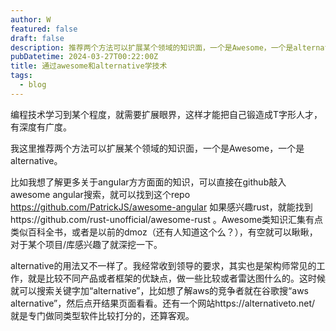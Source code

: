 ```yaml
---
author: W
featured: false
draft: false
description: 推荐两个方法可以扩展某个领域的知识面，一个是Awesome，一个是alternative。
pubDatetime: 2024-03-27T00:22:00Z
title: 通过awesome和alternative学技术
tags:
  - blog
---
```


编程技术学习到某个程度，就需要扩展眼界，这样才能把自己锻造成T字形人才，有深度有广度。

我这里推荐两个方法可以扩展某个领域的知识面，一个是Awesome，一个是alternative。

比如我想了解更多关于angular方方面面的知识，可以直接在github敲入awesome angular搜索，就可以找到这个repo https://github.com/PatrickJS/awesome-angular 如果感兴趣rust，就能找到https://github.com/rust-unofficial/awesome-rust 。Awesome类知识汇集有点类似百科全书，或者是以前的dmoz（还有人知道这个么？），有空就可以瞅瞅，对于某个项目/库感兴趣了就深挖一下。

alternative的用法又不一样了。我经常收到领导的要求，其实也是架构师常见的工作，就是比较不同产品或者框架的优缺点，做一些比较或者雷达图什么的。这时候就可以搜索关键字加“alternative”，比如想了解aws的竞争者就在谷歌搜“aws alternative”，然后点开结果页面看看。还有一个网站https://alternativeto.net/ 就是专门做同类型软件比较打分的，还算客观。
